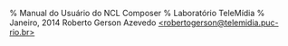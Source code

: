 % Manual do Usuário do NCL Composer
% Laboratório TeleMídia
% Janeiro, 2014
Roberto Gerson Azevedo [\<robertogerson@telemidia.puc-rio.br\>](robertogerson@telemidia.puc-rio.br)
